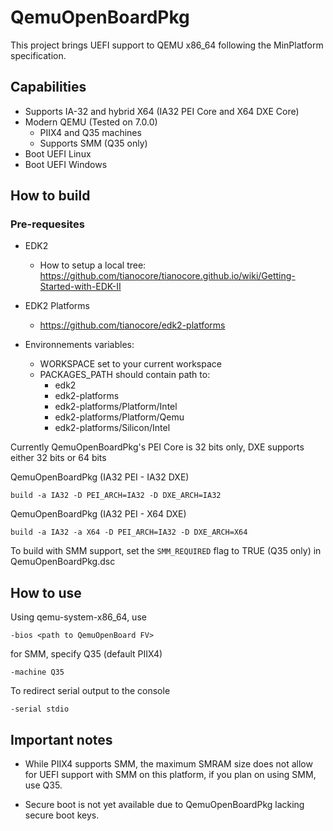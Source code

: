 # QemuOpenBoardPkg

This project brings UEFI support to QEMU x86_64 following the MinPlatform specification.

## Capabilities

- Supports IA-32 and hybrid X64 (IA32 PEI Core and X64 DXE Core)
- Modern QEMU (Tested on 7.0.0)
  - PIIX4 and Q35 machines
  - Supports SMM (Q35 only)
- Boot UEFI Linux
- Boot UEFI Windows

## How to build

### Pre-requesites

- EDK2
  - How to setup a local tree: https://github.com/tianocore/tianocore.github.io/wiki/Getting-Started-with-EDK-II

- EDK2 Platforms
  - https://github.com/tianocore/edk2-platforms

- Environnements variables:
  - WORKSPACE set to your current workspace
  - PACKAGES_PATH should contain path to:
    - edk2
    - edk2-platforms
    - edk2-platforms/Platform/Intel
    - edk2-platforms/Platform/Qemu
    - edk2-platforms/Silicon/Intel

Currently QemuOpenBoardPkg's PEI Core is 32 bits only, DXE supports either 32 bits or 64 bits

QemuOpenBoardPkg (IA32 PEI - IA32 DXE)

```build -a IA32 -D PEI_ARCH=IA32 -D DXE_ARCH=IA32```

QemuOpenBoardPkg (IA32 PEI - X64 DXE)

```build -a IA32 -a X64 -D PEI_ARCH=IA32 -D DXE_ARCH=X64```

To build with SMM support, set the ```SMM_REQUIRED``` flag to TRUE (Q35 only) in QemuOpenBoardPkg.dsc

## How to use

Using qemu-system-x86_64, use

```-bios <path to QemuOpenBoard FV>```

for SMM, specify Q35 (default PIIX4)

```-machine Q35```

To redirect serial output to the console

```-serial stdio```

## Important notes

- While PIIX4 supports SMM, the maximum SMRAM size does not allow for UEFI support with SMM on this platform, if you plan on using SMM, use Q35.

- Secure boot is not yet available due to QemuOpenBoardPkg lacking secure boot keys.
